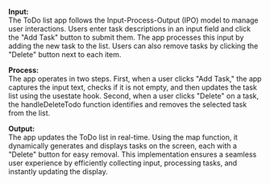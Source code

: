 **Input:**  
The ToDo list app follows the Input-Process-Output (IPO) model to manage user interactions. Users enter task descriptions in an input field and click the "Add Task" button to submit them. The app processes this input by adding the new task to the list. Users can also remove tasks by clicking the "Delete" button next to each item.  

**Process:**  
The app operates in two steps. First, when a user clicks "Add Task," the app captures the input text, checks if it is not empty, and then updates the task list using the usestate hook. Second, when a user clicks "Delete" on a task, the handleDeleteTodo function identifies and removes the selected task from the list.  

**Output:**  
The app updates the ToDo list in real-time. Using the map function, it dynamically generates and displays tasks on the screen, each with a "Delete" button for easy removal. This implementation ensures a seamless user experience by efficiently collecting input, processing tasks, and instantly updating the display.